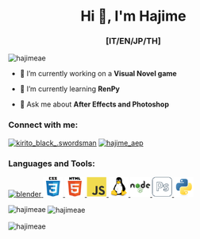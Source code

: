 <h1 align="center">Hi 👋, I'm Hajime</h1>
<h3 align="center">[IT/EN/JP/TH]</h3>

<p align="left"> <img src="https://komarev.com/ghpvc/?username=hajimeae&label=Profile%20views&color=0e75b6&style=flat" alt="hajimeae" /> </p>

- 🔭 I’m currently working on a **Visual Novel game**

- 🌱 I’m currently learning **RenPy**

- 💬 Ask me about **After Effects and Photoshop**

<h3 align="left">Connect with me:</h3>
<p align="left">
<a href="https://instagram.com/kirito_black_.swordsman" target="blank"><img align="center" src="https://raw.githubusercontent.com/rahuldkjain/github-profile-readme-generator/master/src/images/icons/Social/instagram.svg" alt="kirito_black_.swordsman" height="30" width="40" /></a>
<a href="https://www.youtube.com/c/hajime_aep" target="blank"><img align="center" src="https://raw.githubusercontent.com/rahuldkjain/github-profile-readme-generator/master/src/images/icons/Social/youtube.svg" alt="hajime_aep" height="30" width="40" /></a>
</p>

<h3 align="left">Languages and Tools:</h3>
<p align="left"> <a href="https://www.blender.org/" target="_blank" rel="noreferrer"> <img src="https://download.blender.org/branding/community/blender_community_badge_white.svg" alt="blender" width="40" height="40"/> </a> <a href="https://www.w3schools.com/css/" target="_blank" rel="noreferrer"> <img src="https://raw.githubusercontent.com/devicons/devicon/master/icons/css3/css3-original-wordmark.svg" alt="css3" width="40" height="40"/> </a> <a href="https://www.w3.org/html/" target="_blank" rel="noreferrer"> <img src="https://raw.githubusercontent.com/devicons/devicon/master/icons/html5/html5-original-wordmark.svg" alt="html5" width="40" height="40"/> </a> <a href="https://developer.mozilla.org/en-US/docs/Web/JavaScript" target="_blank" rel="noreferrer"> <img src="https://raw.githubusercontent.com/devicons/devicon/master/icons/javascript/javascript-original.svg" alt="javascript" width="40" height="40"/> </a> <a href="https://www.linux.org/" target="_blank" rel="noreferrer"> <img src="https://raw.githubusercontent.com/devicons/devicon/master/icons/linux/linux-original.svg" alt="linux" width="40" height="40"/> </a> <a href="https://nodejs.org" target="_blank" rel="noreferrer"> <img src="https://raw.githubusercontent.com/devicons/devicon/master/icons/nodejs/nodejs-original-wordmark.svg" alt="nodejs" width="40" height="40"/> </a> <a href="https://www.photoshop.com/en" target="_blank" rel="noreferrer"> <img src="https://raw.githubusercontent.com/devicons/devicon/master/icons/photoshop/photoshop-line.svg" alt="photoshop" width="40" height="40"/> </a> <a href="https://www.python.org" target="_blank" rel="noreferrer"> <img src="https://raw.githubusercontent.com/devicons/devicon/master/icons/python/python-original.svg" alt="python" width="40" height="40"/> </a> </p>

<p><img align="left" src="https://github-readme-stats.vercel.app/api/top-langs?username=hajimeae&show_icons=true&locale=en&layout=compact" alt="hajimeae" /></p>

<p>&nbsp;<img align="center" src="https://github-readme-stats.vercel.app/api?username=hajimeae&show_icons=true&locale=en" alt="hajimeae" /></p>

<p><img align="center" src="https://github-readme-streak-stats.herokuapp.com/?user=hajimeae&" alt="hajimeae" /></p>


